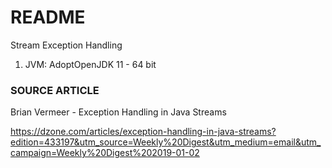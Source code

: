# README #

Stream Exception Handling

1. JVM: AdoptOpenJDK 11 - 64 bit

### SOURCE ARTICLE ###

Brian Vermeer - Exception Handling in Java Streams

https://dzone.com/articles/exception-handling-in-java-streams?edition=433197&utm_source=Weekly%20Digest&utm_medium=email&utm_campaign=Weekly%20Digest%202019-01-02
